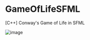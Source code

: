 # GameOfLifeSFML
[C++] Conway's Game of Life in SFML

![image](https://user-images.githubusercontent.com/19776837/42701523-1672286c-86c7-11e8-93cf-d2c0dd43b3e8.png)
